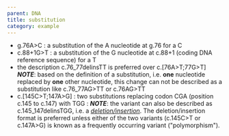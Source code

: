 ```yaml
---
parent: DNA
title: substitution
category: example
---
```


*	g.76A>C
	: a substitution of the A nucleotide at g.76 for a C
* 	c.88+1G>T
	: a substitution of the G nucleotide at c.88+1 (coding DNA reference sequence) for a T
*   the description c.76\_77delinsTT is preferred over c.[76A>T;77G>T]  
    _**NOTE**_: based on the definition of a substitution, i.e. **one** nucleotide replaced by **one** other nucleotide, this change can not be described as a substitution like c.76\_77AG>TT or c.76AG>TT
*	c.[145C>T;147A>G]
	: two substitutions replacing codon CGA (position c.145 to c.147) with TGG
	: _**NOTE**_:	the variant can also be described as c.145\_147delinsTGG, i.e. a [_deletion/insertion_](/recommendations/DNA/variant/substitution/). The deletion/insertion format is preferred unless either of the two variants (c.145C>T or c.147A>G) is known as a frequently occurring variant ("polymorphism").
